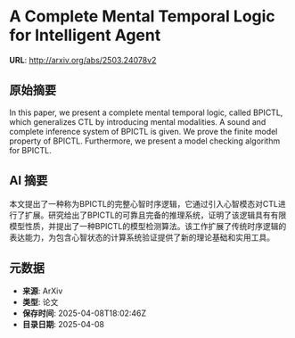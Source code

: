 # A Complete Mental Temporal Logic for Intelligent Agent

**URL**: http://arxiv.org/abs/2503.24078v2

## 原始摘要

In this paper, we present a complete mental temporal logic, called BPICTL,
which generalizes CTL by introducing mental modalities. A sound and complete
inference system of BPICTL is given. We prove the finite model property of
BPICTL. Furthermore, we present a model checking algorithm for BPICTL.


## AI 摘要

本文提出了一种称为BPICTL的完整心智时序逻辑，它通过引入心智模态对CTL进行了扩展。研究给出了BPICTL的可靠且完备的推理系统，证明了该逻辑具有有限模型性质，并提出了一种BPICTL的模型检测算法。该工作扩展了传统时序逻辑的表达能力，为包含心智状态的计算系统验证提供了新的理论基础和实用工具。

## 元数据

- **来源**: ArXiv
- **类型**: 论文
- **保存时间**: 2025-04-08T18:02:46Z
- **目录日期**: 2025-04-08
